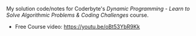 My solution code/notes for Coderbyte's _Dynamic Programming - Learn to Solve Algorithmic Problems & Coding Challenges_ course.

- Free Course video: https://youtu.be/oBt53YbR9Kk
